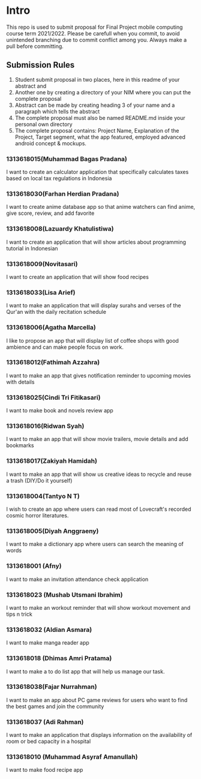 # Intro
This repo is used to submit proposal for Final Project mobile computing course term 2021/2022. Please be carefull when you commit, to avoid unintended branching due to commit conflict among you. Always make a pull before committing. 

## Submission Rules
1. Student submit proposal in two places, here in this readme of your abstract and
2. Another one by creating a directory of your NIM where you can put the complete proposal
3. Abstract can be made by creating heading 3 of your name and a paragraph which tells the abstract
4. The complete proposal must also be named README.md inside your personal own directory
5. The complete proposal contains: Project Name, Explanation of the Project, Target segment, what the app featured, employed advanced android concept & mockups. 

### 1313618015(Muhammad Bagas Pradana)
I want to create an calculator application that specifically calculates taxes based on local tax regulations in Indonesia

### 1313618030(Farhan Herdian Pradana)
I want to create anime database app so that anime watchers can find anime, give score, review, and add favorite

### 1313618008(Lazuardy Khatulistiwa)
I want to create an application that will show articles about programming tutorial in Indonesian

### 1313618009(Novitasari)
I want to create an application that will show food recipes

### 1313618033(Lisa Arief)
I want to make an application that will display surahs and verses of the Qur'an with the daily recitation schedule

### 1313618006(Agatha Marcella)
I like to propose an app that will display list of coffee shops with good ambience and can make people focus on work.

### 1313618012(Fathimah Azzahra)
I want to make an app that gives notification reminder to upcoming movies with details

### 1313618025(Cindi Tri Fitikasari)
I want to make book and novels review app

### 1313618016(Ridwan Syah)
I want to make an app that will show movie trailers, movie details and add bookmarks

### 1313618017(Zakiyah Hamidah)
I want to make an app that will show us creative ideas to recycle and reuse a trash (DIY/Do it yourself)

### 1313618004(Tantyo N T)
I wish to create an app where users can read most of Lovecraft's recorded cosmic horror literatures.

### 1313618005(Diyah Anggraeny)
I want to make a dictionary app where users can search the meaning of words

### 1313618001 (Afny)
I want to make an invitation attendance check application

### 1313618023 (Mushab Utsmani Ibrahim)
I want to make an workout reminder that will show workout movement and tips n trick

### 1313618032 (Aldian Asmara)
I want to make manga reader app

### 1313618018 (Dhimas Amri Pratama)
I want to make a to do list app that will help us manage our task.

### 1313618038(Fajar Nurrahman)
I want to make an app about PC game reviews for users who want to find the best games and join the community

### 1313618037 (Adi Rahman)
I want to make an application that displays information on the availability of room or bed capacity in a hospital

### 1313618010 (Muhammad Asyraf Amanullah)
I want to make food recipe app 
